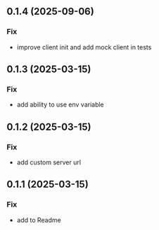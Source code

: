 ## 0.1.4 (2025-09-06)

### Fix

- improve client init and add mock client in tests

## 0.1.3 (2025-03-15)

### Fix

- add ability to use env variable

## 0.1.2 (2025-03-15)

### Fix

- add custom server url

## 0.1.1 (2025-03-15)

### Fix

- add to Readme
